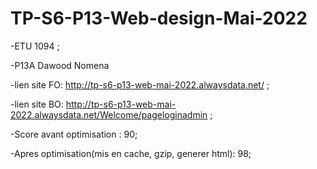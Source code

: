# TP-S6-P13-Web-design-Mai-2022
-ETU 1094 ;

-P13A Dawood Nomena

-lien site FO: http://tp-s6-p13-web-mai-2022.alwaysdata.net/  ;

-lien site BO: http://tp-s6-p13-web-mai-2022.alwaysdata.net/Welcome/pageloginadmin ;

-Score avant optimisation : 90;

-Apres optimisation(mis en cache, gzip, generer html): 98;
